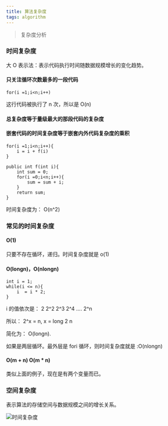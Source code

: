 ```yaml
---
title: 算法复杂度
tags: algorithm
---
```


> 复杂度分析

### 时间复杂度

大 O 表示法：表示代码执行时间随数据规模增长的变化趋势。

#### 只关注循环次数最多的一段代码

```
for(i =1;i<n;i++)
```

这行代码被执行了 n 次，所以是 O(n)
#### 总复杂度等于量级最大的那段代码的复杂度

#### 嵌套代码的时间复杂度等于嵌套内外代码复杂度的乘积

```
for(i =1;i<n;i++){
    i = i + f(i)
}

public int f(int i){
    int sum = 0;
    for(i =0;i<n;i++){
        sum = sum + i;
    }
    return sum;
}

```

时间复杂度为： O(n^2)

<!--more-->
### 常见的时间复杂度

#### O(1)

只要不存在循环，递归。时间复杂度就是 o(1)

#### O(longn)，O(nlongn)

```
int i = 1;
while(i <= n){
    i  = i * 2;
}
```

i 的值依次是： 2  2^2  2^3 2^4 .... 2^n 

所以： 2^x = n, x = long 2 n

简化为： O(longn).

如果是两层循环。最外层是 fori 循环，则时间复杂度就是 :O(nlongn)

#### O(m + n) O(m * n)

类似上面的例子，现在是有两个变量而已。

### 空间复杂度

表示算法的存储空间与数据规模之间的增长关系。

![时间复杂度](https://beer-1256523277.cos.ap-shanghai.myqcloud.com/blog/20190708233708_909d77f50fa2c8b9bf24909d8cbd5ce3.png)